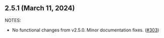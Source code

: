 ## 2.5.1 (March 11, 2024)

NOTES:

* No functional changes from v2.5.0. Minor documentation fixes. ([#303](https://github.com/hashicorp/terraform-provider-local/issues/303))

